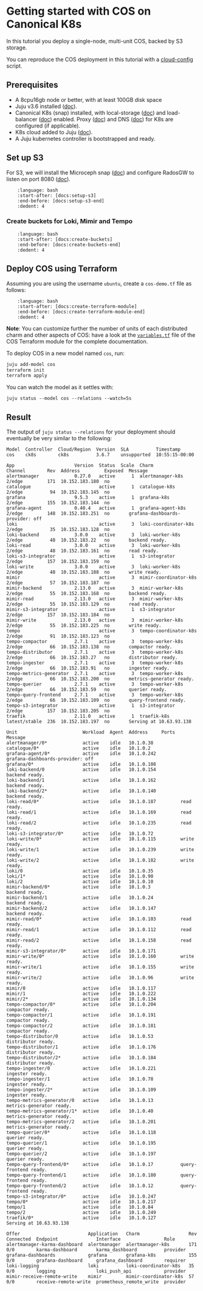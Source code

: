 # Getting started with COS on Canonical K8s

In this tutorial you deploy a single-node, multi-unit COS, backed by S3 storage.

You can reproduce the COS deployment in this tutorial with a [cloud-config](cos-canonical-k8s-sandbox.conf) script.


## Prerequisites
- A 8cpu16gb node or better, with at least 100GB disk space
- Juju v3.6 installed ([doc](https://documentation.ubuntu.com/juju/3.6/howto/manage-juju/#install-juju)).
- Canonical K8s (snap) installed, with local-storage ([doc](https://documentation.ubuntu.com/canonical-kubernetes/latest/snap/tutorial/getting-started/))
  and load-balancer ([doc](https://documentation.ubuntu.com/canonical-kubernetes/latest/snap/howto/networking/default-loadbalancer/)) enabled.
  Proxy ([doc](https://documentation.ubuntu.com/canonical-kubernetes/latest/snap/howto/networking/proxy/)) and
  DNS ([doc](https://documentation.ubuntu.com/canonical-kubernetes/latest/snap/howto/networking/default-dns/)) for K8s are configured (if applicable).
- K8s cloud added to Juju ([doc](https://documentation.ubuntu.com/juju/3.6/howto/manage-clouds/#add-a-kubernetes-cloud)).
- A Juju kubernetes controller is bootstrapped and ready.


## Set up S3
For S3, we will install the Microceph snap ([doc](https://canonical-microceph.readthedocs-hosted.com/en/latest/tutorial/get-started/))
and configure RadosGW to listen on port 8080 ([doc](https://canonical-microceph.readthedocs-hosted.com/en/latest/reference/commands/enable/#rgw)).

```{literalinclude} /tutorial/installation/cos-canonical-k8s-sandbox.conf
    :language: bash
    :start-after: [docs:setup-s3]
    :end-before: [docs:setup-s3-end]
    :dedent: 4
```

### Create buckets for Loki, Mimir and Tempo

```{literalinclude} /tutorial/installation/cos-canonical-k8s-sandbox.conf
    :language: bash
    :start-after: [docs:create-buckets]
    :end-before: [docs:create-buckets-end]
    :dedent: 4
```

## Deploy COS using Terraform

Assuming you are using the username `ubuntu`, create a `cos-demo.tf` file as follows:

```{literalinclude} /tutorial/installation/cos-canonical-k8s-sandbox.conf
    :language: bash
    :start-after: [docs:create-terraform-module]
    :end-before: [docs:create-terraform-module-end]
    :dedent: 4
```

**Note**: You can customize further the number of units of each distributed charm and other aspects of COS: have a look at the [`variables.tf`](../../../terraform/cos/variables.tf) file of the COS Terraform module for the complete documentation.

<!-- TODO: Add TLS relations with both internal and external CAs. -->

To deploy COS in a new model named `cos`, run:

```bash
juju add-model cos
terraform init
terraform apply
```

You can watch the model as it settles with:
```
juju status --model cos --relations --watch=5s
```

## Result

The output of `juju status --relations` for your deployment should eventually be very similar to the following:

```
Model  Controller  Cloud/Region  Version  SLA          Timestamp
cos    ck8s        ck8s          3.6.7    unsupported  10:55:15-00:00

App                      Version  Status  Scale  Charm                  Channel        Rev  Address         Exposed  Message
alertmanager             0.27.0   active      1  alertmanager-k8s       2/edge         171  10.152.183.180  no       
catalogue                         active      1  catalogue-k8s          2/edge          94  10.152.183.145  no       
grafana                  9.5.3    active      1  grafana-k8s            2/edge         155  10.152.183.144  no       
grafana-agent            0.40.4   active      1  grafana-agent-k8s      2/edge         148  10.152.183.251  no       grafana-dashboards-provider: off
loki                              active      3  loki-coordinator-k8s   2/edge          35  10.152.183.128  no       
loki-backend             3.0.0    active      3  loki-worker-k8s        2/edge          48  10.152.183.22   no       backend ready.
loki-read                3.0.0    active      3  loki-worker-k8s        2/edge          48  10.152.183.161  no       read ready.
loki-s3-integrator                active      1  s3-integrator          2/edge         157  10.152.183.159  no       
loki-write               3.0.0    active      3  loki-worker-k8s        2/edge          48  10.152.183.188  no       write ready.
mimir                             active      3  mimir-coordinator-k8s  2/edge          57  10.152.183.187  no       
mimir-backend            2.13.0   active      3  mimir-worker-k8s       2/edge          55  10.152.183.168  no       backend ready.
mimir-read               2.13.0   active      3  mimir-worker-k8s       2/edge          55  10.152.183.129  no       read ready.
mimir-s3-integrator               active      1  s3-integrator          2/edge         157  10.152.183.184  no       
mimir-write              2.13.0   active      3  mimir-worker-k8s       2/edge          55  10.152.183.225  no       write ready.
tempo                             active      3  tempo-coordinator-k8s  2/edge          91  10.152.183.123  no       
tempo-compactor          2.7.1    active      3  tempo-worker-k8s       2/edge          66  10.152.183.138  no       compactor ready.
tempo-distributor        2.7.1    active      3  tempo-worker-k8s       2/edge          66  10.152.183.27   no       distributor ready.
tempo-ingester           2.7.1    active      3  tempo-worker-k8s       2/edge          66  10.152.183.91   no       ingester ready.
tempo-metrics-generator  2.7.1    active      3  tempo-worker-k8s       2/edge          66  10.152.183.200  no       metrics-generator ready.
tempo-querier            2.7.1    active      3  tempo-worker-k8s       2/edge          66  10.152.183.59   no       querier ready.
tempo-query-frontend     2.7.1    active      3  tempo-worker-k8s       2/edge          66  10.152.183.109  no       query-frontend ready.
tempo-s3-integrator               active      1  s3-integrator          2/edge         157  10.152.183.205  no       
traefik                  2.11.0   active      1  traefik-k8s            latest/stable  236  10.152.183.197  no       Serving at 10.63.93.138

Unit                        Workload  Agent  Address     Ports  Message
alertmanager/0*             active    idle   10.1.0.38          
catalogue/0*                active    idle   10.1.0.2           
grafana-agent/0*            active    idle   10.1.0.242         grafana-dashboards-provider: off
grafana/0*                  active    idle   10.1.0.108         
loki-backend/0              active    idle   10.1.0.154         backend ready.
loki-backend/1              active    idle   10.1.0.162         backend ready.
loki-backend/2*             active    idle   10.1.0.140         backend ready.
loki-read/0*                active    idle   10.1.0.187         read ready.
loki-read/1                 active    idle   10.1.0.169         read ready.
loki-read/2                 active    idle   10.1.0.235         read ready.
loki-s3-integrator/0*       active    idle   10.1.0.72          
loki-write/0*               active    idle   10.1.0.115         write ready.
loki-write/1                active    idle   10.1.0.239         write ready.
loki-write/2                active    idle   10.1.0.182         write ready.
loki/0                      active    idle   10.1.0.35          
loki/1*                     active    idle   10.1.0.90          
loki/2                      active    idle   10.1.0.10          
mimir-backend/0*            active    idle   10.1.0.3           backend ready.
mimir-backend/1             active    idle   10.1.0.24          backend ready.
mimir-backend/2             active    idle   10.1.0.147         backend ready.
mimir-read/0*               active    idle   10.1.0.103         read ready.
mimir-read/1                active    idle   10.1.0.112         read ready.
mimir-read/2                active    idle   10.1.0.158         read ready.
mimir-s3-integrator/0*      active    idle   10.1.0.171         
mimir-write/0*              active    idle   10.1.0.160         write ready.
mimir-write/1               active    idle   10.1.0.155         write ready.
mimir-write/2               active    idle   10.1.0.96          write ready.
mimir/0                     active    idle   10.1.0.117         
mimir/1                     active    idle   10.1.0.222         
mimir/2*                    active    idle   10.1.0.134         
tempo-compactor/0*          active    idle   10.1.0.204         compactor ready.
tempo-compactor/1           active    idle   10.1.0.191         compactor ready.
tempo-compactor/2           active    idle   10.1.0.181         compactor ready.
tempo-distributor/0         active    idle   10.1.0.53          distributor ready.
tempo-distributor/1         active    idle   10.1.0.176         distributor ready.
tempo-distributor/2*        active    idle   10.1.0.184         distributor ready.
tempo-ingester/0            active    idle   10.1.0.221         ingester ready.
tempo-ingester/1            active    idle   10.1.0.78          ingester ready.
tempo-ingester/2*           active    idle   10.1.0.109         ingester ready.
tempo-metrics-generator/0   active    idle   10.1.0.13          metrics-generator ready.
tempo-metrics-generator/1*  active    idle   10.1.0.40          metrics-generator ready.
tempo-metrics-generator/2   active    idle   10.1.0.201         metrics-generator ready.
tempo-querier/0*            active    idle   10.1.0.118         querier ready.
tempo-querier/1             active    idle   10.1.0.195         querier ready.
tempo-querier/2             active    idle   10.1.0.197         querier ready.
tempo-query-frontend/0*     active    idle   10.1.0.17          query-frontend ready.
tempo-query-frontend/1      active    idle   10.1.0.180         query-frontend ready.
tempo-query-frontend/2      active    idle   10.1.0.12          query-frontend ready.
tempo-s3-integrator/0*      active    idle   10.1.0.247         
tempo/0*                    active    idle   10.1.0.217         
tempo/1                     active    idle   10.1.0.84          
tempo/2                     active    idle   10.1.0.249         
traefik/0*                  active    idle   10.1.0.127         Serving at 10.63.93.138

Offer                         Application   Charm                  Rev  Connected  Endpoint              Interface                Role
alertmanager-karma-dashboard  alertmanager  alertmanager-k8s       171  0/0        karma-dashboard       karma_dashboard          provider
grafana-dashboards            grafana       grafana-k8s            155  0/0        grafana-dashboard     grafana_dashboard        requirer
loki-logging                  loki          loki-coordinator-k8s   35   0/0        logging               loki_push_api            provider
mimir-receive-remote-write    mimir         mimir-coordinator-k8s  57   0/0        receive-remote-write  prometheus_remote_write  provider
```
